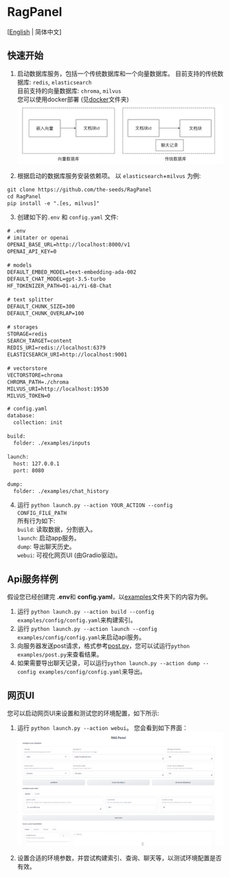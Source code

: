 # RagPanel
[[English](README.md) | 简体中文]
## 快速开始
1. 启动数据库服务，包括一个传统数据库和一个向量数据库。
目前支持的传统数据库: `redis`,  `elasticsearch`  
目前支持的向量数据库: `chroma`, `milvus`  
您可以使用docker部署 (见[docker](docker)文件夹)
![database_zh](assets/database_zh.png)

2. 根据启动的数据库服务安装依赖项。 以 `elasticsearch`+`milvus` 为例:
```
git clone https://github.com/the-seeds/RagPanel
cd RagPanel
pip install -e ".[es, milvus]"
```

3. 创建如下的`.env` 和 `config.yaml` 文件:
```
# .env
# imitater or openai
OPENAI_BASE_URL=http://localhost:8000/v1
OPENAI_API_KEY=0

# models
DEFAULT_EMBED_MODEL=text-embedding-ada-002
DEFAULT_CHAT_MODEL=gpt-3.5-turbo
HF_TOKENIZER_PATH=01-ai/Yi-6B-Chat

# text splitter
DEFAULT_CHUNK_SIZE=300
DEFAULT_CHUNK_OVERLAP=100

# storages
STORAGE=redis
SEARCH_TARGET=content
REDIS_URI=redis://localhost:6379
ELASTICSEARCH_URI=http://localhost:9001

# vectorstore
VECTORSTORE=chroma
CHROMA_PATH=./chroma
MILVUS_URI=http://localhost:19530
MILVUS_TOKEN=0
```

```
# config.yaml
database:
  collection: init

build:
  folder: ./examples/inputs

launch:
  host: 127.0.0.1
  port: 8080

dump:
  folder: ./examples/chat_history
```

4. 运行 `python launch.py --action YOUR_ACTION --config CONFIG_FILE_PATH`  
所有行为如下:  
`build`: 读取数据，分割嵌入。  
`launch`: 启动app服务。  
`dump`: 导出聊天历史。  
`webui`: 可视化网页UI (由Gradio驱动)。

## Api服务样例
假设您已经创建完 **.env**和 **config.yaml**，以[examples](examples)文件夹下的内容为例。  
1. 运行 `python launch.py --action build --config examples/config/config.yaml`来构建索引。  
2. 运行 `python launch.py --action launch --config examples/config/config.yaml`来启动api服务。
3. 向服务器发送post请求，格式参考[post.py](examples/post.py)，您可以试运行`python examples/post.py`来查看结果。  
4. 如果需要导出聊天记录，可以运行`python launch.py --action dump --config examples/config/config.yaml`来导出。
   
## 网页UI
您可以启动网页UI来设置和测试您的环境配置，如下所示:
1. 运行 `python launch.py --action webui`。 您会看到如下界面：
![Web UI](./assets/webui.png)

2. 设置合适的环境参数，并尝试构建索引、查询、聊天等，以测试环境配置是否有效。
